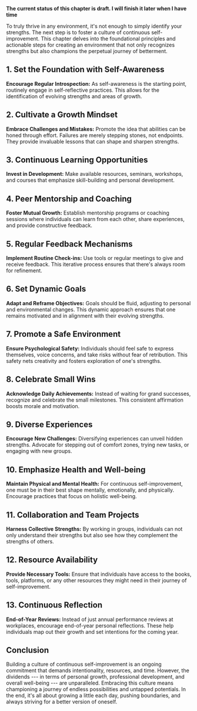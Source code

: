 **The current status of this chapter is draft. I will finish it later when I have time**

To truly thrive in any environment, it's not enough to simply identify your strengths. The next step is to foster a culture of continuous self-improvement. This chapter delves into the foundational principles and actionable steps for creating an environment that not only recognizes strengths but also champions the perpetual journey of betterment.

**1. Set the Foundation with Self-Awareness**
---------------------------------------------

**Encourage Regular Introspection:** As self-awareness is the starting point, routinely engage in self-reflective practices. This allows for the identification of evolving strengths and areas of growth.

**2. Cultivate a Growth Mindset**
---------------------------------

**Embrace Challenges and Mistakes:** Promote the idea that abilities can be honed through effort. Failures are merely stepping stones, not endpoints. They provide invaluable lessons that can shape and sharpen strengths.

**3. Continuous Learning Opportunities**
----------------------------------------

**Invest in Development:** Make available resources, seminars, workshops, and courses that emphasize skill-building and personal development.

**4. Peer Mentorship and Coaching**
-----------------------------------

**Foster Mutual Growth:** Establish mentorship programs or coaching sessions where individuals can learn from each other, share experiences, and provide constructive feedback.

**5. Regular Feedback Mechanisms**
----------------------------------

**Implement Routine Check-ins:** Use tools or regular meetings to give and receive feedback. This iterative process ensures that there's always room for refinement.

**6. Set Dynamic Goals**
------------------------

**Adapt and Reframe Objectives:** Goals should be fluid, adjusting to personal and environmental changes. This dynamic approach ensures that one remains motivated and in alignment with their evolving strengths.

**7. Promote a Safe Environment**
---------------------------------

**Ensure Psychological Safety:** Individuals should feel safe to express themselves, voice concerns, and take risks without fear of retribution. This safety nets creativity and fosters exploration of one's strengths.

**8. Celebrate Small Wins**
---------------------------

**Acknowledge Daily Achievements:** Instead of waiting for grand successes, recognize and celebrate the small milestones. This consistent affirmation boosts morale and motivation.

**9. Diverse Experiences**
--------------------------

**Encourage New Challenges:** Diversifying experiences can unveil hidden strengths. Advocate for stepping out of comfort zones, trying new tasks, or engaging with new groups.

**10. Emphasize Health and Well-being**
---------------------------------------

**Maintain Physical and Mental Health:** For continuous self-improvement, one must be in their best shape mentally, emotionally, and physically. Encourage practices that focus on holistic well-being.

**11. Collaboration and Team Projects**
---------------------------------------

**Harness Collective Strengths:** By working in groups, individuals can not only understand their strengths but also see how they complement the strengths of others.

**12. Resource Availability**
-----------------------------

**Provide Necessary Tools:** Ensure that individuals have access to the books, tools, platforms, or any other resources they might need in their journey of self-improvement.

**13. Continuous Reflection**
-----------------------------

**End-of-Year Reviews:** Instead of just annual performance reviews at workplaces, encourage end-of-year personal reflections. These help individuals map out their growth and set intentions for the coming year.

**Conclusion**
--------------

Building a culture of continuous self-improvement is an ongoing commitment that demands intentionality, resources, and time. However, the dividends --- in terms of personal growth, professional development, and overall well-being --- are unparalleled. Embracing this culture means championing a journey of endless possibilities and untapped potentials. In the end, it's all about growing a little each day, pushing boundaries, and always striving for a better version of oneself.
